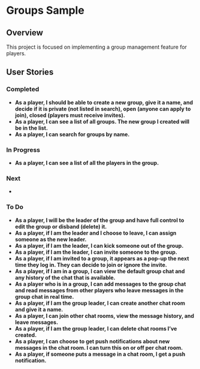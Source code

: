 # Groups Sample

## Overview

This project is focused on implementing a group management feature for players.

## User Stories

### Completed

- **As a player, I should be able to create a new group, give it a name, and decide if it is private (not listed in search), open (anyone can apply to join), closed (players must receive invites).**
- **As a player, I can see a list of all groups. The new group I created will be in the list.**
- **As a player, I can search for groups by name.**

### In Progress

- **As a player, I can see a list of all the players in the group.**

### Next

- 

### To Do

- **As a player, I will be the leader of the group and have full control to edit the group or disband (delete) it.**
- **As a player, if I am the leader and I choose to leave, I can assign someone as the new leader.**
- **As a player, if I am the leader, I can kick someone out of the group.**
- **As a player, if I am the leader, I can invite someone to the group.**
- **As a player, if I am invited to a group, it appears as a pop-up the next time they log in. They can decide to join or ignore the invite.**
- **As a player, if I am in a group, I can view the default group chat and any history of the chat that is available.**
- **As a player who is in a group, I can add messages to the group chat and read messages from other players who leave messages in the group chat in real time.**
- **As a player, if I am the group leader, I can create another chat room and give it a name.**
- **As a player, I can join other chat rooms, view the message history, and leave messages.**
- **As a player, if I am the group leader, I can delete chat rooms I’ve created.**
- **As a player, I can choose to get push notifications about new messages in the chat room. I can turn this on or off per chat room.**
- **As a player, if someone puts a message in a chat room, I get a push notification.**

